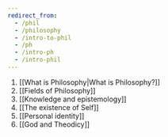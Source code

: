 ```yaml
---
redirect_from:
  - /phil
  - /philosophy
  - /intro-to-phil
  - /ph
  - /intro-ph
  - /intro-phil
---
```

1. [[What is Philosophy|What is Philosophy?]]
2. [[Fields of Philosophy]]
3. [[Knowledge and epistemology]]
4. [[The existence of Self]]
5. [[Personal identity]]
1. [[God and Theodicy]]
